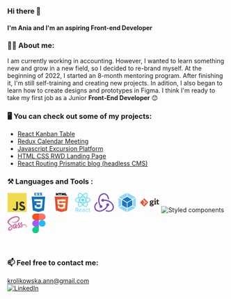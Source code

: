     
### Hi there 👋
#### I'm Ania and I'm an aspiring Front-end Developer     
<!--  <div>
    <img src="https://c.tenor.com/qnS4hoUXnQMAAAAC/pusheen.gif" width='200px'/>
</div>
 -->
  
 ### :raising_hand_woman: About me: 
  
I am currently working in accounting. However, I wanted to learn something new and grow in a new field, so I decided to re-brand myself. At the beginning of 2022, I started an 8-month mentoring program. After finishing it, I'm still self-training and creating new projects. In adition, I also began to learn how to create designs and prototypes in Figma.
I think I'm ready to take my first job as a Junior **Front-End Developer** :blush:

        
 ### :desktop_computer: You can check out some of my projects: 
  
 -  [React Kanban Table](https://github.com/annakrolikowska/react-kanban)     
 -  [Redux Calendar Meeting](https://github.com/annakrolikowska/react-redux-calendar)
-  [Javascript Excursion Platform](https://github.com/annakrolikowska/excursions-platform) 
 -  [HTML CSS RWD Landing Page](https://github.com/annakrolikowska/rwd-landing-page)
 -  [React Routing Prismatic blog (headless CMS)](https://github.com/annakrolikowska/prismatic-blog)

 
 ### :hammer_and_pick: Languages and Tools :
 
 <div>
  <img src="https://github.com/devicons/devicon/blob/master/icons/javascript/javascript-original.svg" title="JavaScript" alt="JavaScript" width="45" height="45"/>
  <img src="https://github.com/devicons/devicon/blob/master/icons/css3/css3-plain-wordmark.svg"  title="CSS3" alt="CSS" width="45" height="45"/>&nbsp;
  <img src="https://raw.githubusercontent.com/devicons/devicon/master/icons/html5/html5-original-wordmark.svg" title="HTML5" alt="HTML" width="45" height="45"/>
  <img src="https://github.com/devicons/devicon/blob/master/icons/react/react-original-wordmark.svg" title="React" alt="React" width="45" height="45"/>
  <img src="https://github.com/devicons/devicon/blob/master/icons/redux/redux-original.svg" title="Redux" alt="Redux " width="45" height="45"/>&nbsp;
  <img src="https://raw.githubusercontent.com/devicons/devicon/d98a72cb9a6d8e543ddbddc32bac231572349e96/icons/webpack/webpack-original.svg" title="Webpack"             alt="Webpack" width="45" height="45"/>&nbsp;
  <img src="https://github.com/devicons/devicon/blob/master/icons/git/git-original-wordmark.svg" title="Git" alt="Git" width="45" height="45"/>
  <img src="https://avatars.githubusercontent.com/u/20658825?s=200&v=4" title="Styled components" alt="Styled components" width="45" height="45"/> 
  <img src="https://raw.githubusercontent.com/devicons/devicon/1119b9f84c0290e0f0b38982099a2bd027a48bf1/icons/sass/sass-original.svg" title="SCSS" alt="SCSS" width="45" height="45"/> 
  <img src="https://raw.githubusercontent.com/devicons/devicon/1119b9f84c0290e0f0b38982099a2bd027a48bf1/icons/figma/figma-original.svg" title="Figma" alt="Figma" width="45" height="45"/>
    
</div>


&nbsp;

 ### :mailbox: Feel free to contact me:
 krolikowska.ann@gmail.com     
<a href="https://www.linkedin.com/in/krolikowska-ann/" rel="nofollow"><img src="https://camo.githubusercontent.com/7e1a1a039c75a7c4d2a91d7f97bf0a1c2adcf7cb49b7dbbfc02963a4f9fdaca4/68747470733a2f2f696d672e736869656c64732e696f2f62616467652f6c696e6b6564696e2d2532333030373742352e7376673f7374796c653d666f722d7468652d6261646765266c6f676f3d6c696e6b6564696e266c6f676f436f6c6f723d7768697465" alt="LinkedIn" data-canonical-src="https://img.shields.io/badge/linkedin-%230077B5.svg?style=for-the-badge&amp;logo=linkedin&amp;logoColor=white" style="max-width: 100%;"></a></p> 


